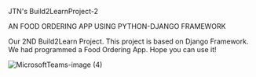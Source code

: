 JTN's Build2LearnProject-2

AN FOOD ORDERING APP USING PYTHON-DJANGO FRAMEWORK

Our 2ND Build2Learn Project. This project is based on Django Framework. We had programmed a Food Ordering App. Hope you can use it!


![MicrosoftTeams-image (4)](https://user-images.githubusercontent.com/81630121/131116202-b5d4bf2c-af87-43cb-a849-e8b7520a372e.png)


